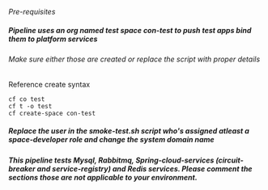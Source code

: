 *Pre-requisites*


##### Pipeline uses an org named *test* space *con-test* to push test apps bind them to platform services
###### Make sure either those are created or replace the script with proper details

Reference create syntax
	
	cf co test
	cf t -o test
	cf create-space con-test

##### Replace the user in the smoke-test.sh script who's assigned atleast a *space-developer* role and change the system domain name

##### This pipeline tests *Mysql, Rabbitmq, Spring-cloud-services (circuit-breaker and service-registry) and Redis* services. Please comment the sections those are not applicable to your environment.
